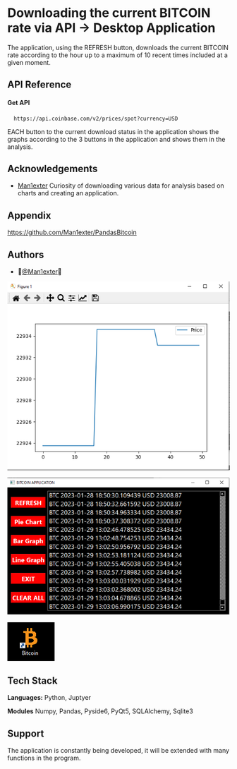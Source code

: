 
# Downloading the current BITCOIN rate via API -> Desktop Application

The application, using the REFRESH button, downloads the current BITCOIN rate according to the hour up to a maximum of 10 recent times included at a given moment.


## API Reference

#### Get API

```http
  https://api.coinbase.com/v2/prices/spot?currency=USD
```

EACH button to the current download status in the application shows the graphs according to the 3 buttons in the application and shows them in the analysis.


## Acknowledgements

 - [Man1exter](https://github.com/Man1exter)
 Curiosity of downloading various data for analysis based on charts and creating an application.



## Appendix

https://github.com/Man1exter/PandasBitcoin


## Authors

- 🐍[@Man1exter](https://github.com/Man1exter?tab=repositories)🐍


![ActionI](https://github.com/Man1exter/PandasBitcoin/blob/9944e870cd58d4fe27cd8178858701b7f3b54a17/pandasssss/2step.PNG)

![ActionII](https://github.com/Man1exter/PandasBitcoin/blob/9944e870cd58d4fe27cd8178858701b7f3b54a17/pandasssss/1step.PNG)

![ActionIII](https://github.com/Man1exter/PandasBitcoin/blob/9944e870cd58d4fe27cd8178858701b7f3b54a17/pandasssss/ink.PNG)


## Tech Stack

**Languages:** Python, Juptyer

**Modules** Numpy, Pandas, Pyside6, PyQt5, SQLAlchemy, Sqlite3



## Support

The application is constantly being developed, it will be extended with many functions in the program.

